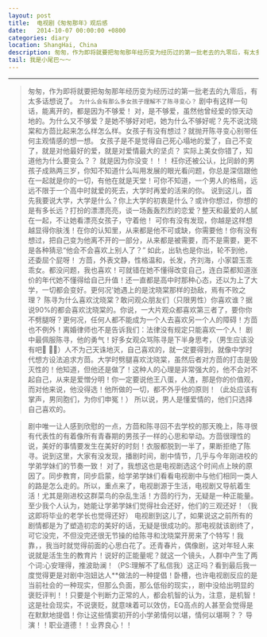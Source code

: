 ```yaml
---
layout: post
title:  电视剧《匆匆那年》观后感
date:   2014-10-07 00:00:00 +0800
categories: diary
location: ShangHai, China
description: 匆匆，作为即将就要把匆匆那年经历变为经历过的第一批老去的九零后，有太多话想说了。
tail: 我是小尾巴～～
---
```

---


> 匆匆，作为即将就要把匆匆那年经历变为经历过的第一批老去的九零后，有太多话想说了。
`为什么会有那么多女孩子理解不了陈寻变心？`
剧中有这样一句话，能离开的，都是因为不够爱！
对，是不够爱，虽然他曾经爱的惊天动地的。为什么又不够爱？是她不够好对吧，她为什么不够好呢？先不说沈晓棠和方茴比起来怎么样怎么样。女孩子有没有想过？就抛开陈寻变心别带任何主观情感的想一想。
女孩子是不是觉得自己死心塌地的爱了，自己不变了，就是对他最好的爱，就是对爱情最大的坚贞？
实际上美女你错了，知道他为什么要变么？？
就是因为你没变！！！
枉你还被公认，比同龄的男孩子成熟两三岁，你知不知道什么叫用发展的眼光看问题，你总是深信跟他在一起就是你的一切，有他在就是天堂！可你不知道，一个男人的格局，远远不限于一个高中时就爱的死去，大学时再爱的活来的你。
说到这儿，首先我要说大学，大学是什么？你上大学的初衷是什么？或许你想过，你想的是有多长远？打扮的漂漂亮亮，谈一场轰轰烈烈的恋爱？整天和最爱的人腻在一起，不让她看漂亮女孩子，守着他！
可你有没有发现，你越是这样想越显得你肤浅！在你的认知里，从来都是他不可或缺，你需要他！你有没有想过，把自己变为他离不开的一部分，从来都是被需要，而不是需要，更不是各种猜忌“他会不会喜欢上别人了？”
如此，出轨也是你出，轮不到他，还委屈个屁呀！
方茴，外表文静，性格温和，长发，齐刘海，小家碧玉乖乖女。都没问题，我也喜欢！可就错在她不懂得改变自己，连白菜都知道涨价的年代她不懂得给自己升值！还一直都是高中时那种心态，还以为上了大学，一切都会变好。更何况'她遇上的是沈晓棠那样的劲敌，焉有不败之理？
陈寻为什么喜欢沈晓棠？敢问观众朋友们（只限男性）你喜欢谁？据说90%的都会喜欢沈晓棠的。你说，一大片观众都喜欢第三者了，要你你不劈腿呀？更何况，任何人都不能成为一个人去喜欢另一个人的障碍！方茴也不例外！离婚律师也不是告诉我们：法律没有规定只能喜欢一个人！
剧中最佩服陈寻，他的勇气！好多女观众骂陈寻是下半身思考，（男生应该没有吧 ？？）人不为己天诛地灭，自己喜欢的，就一定要得到，就像中学时代想方设法追求方茴。大学时劈腿喜欢沈晓棠，虽然后者对方茴的打击是毁灭性的！他知道，但他还是做了！这种人的心理是非常强大的，他不会对不起自己，从来是爱憎分明！你一定要说他王八蛋，人渣，那是你的价值观，而对他来说，他没得选！他所做的一切，都不外乎他的原则！（此处应该有掌声，男同胞们，为你们申冤！）
所以说，男人是懂爱情的，他们只选择自己喜欢的。

> 剧中唯一让人感到欣慰的一点，方茴和陈寻回不去学校的那天晚上，陈寻很有代表性的有着像所有青春期的男孩子一样的心思和举动。方茴很理性的说，美好的事情要发生在美好的时刻！衣服都脱到一半了，果断拒绝了陈寻。说到这里，大家有没发现，播剧时间，剧中情节，几乎与今年刚进校的学弟学妹们的节奏一致！
对了，我想这也是电视剧选这个时间点上映的原因了。同步教育，同步启蒙，给学弟学妹们看看电视剧中与他们相同一类人的路是怎么走的。所以，重点来了，电视剧源于生活，电视剧又导航着生活！尤其是刚进校这群菜鸟的杂乱生活！方茴的行为，无疑是一种正能量。至少我个人认为，她能让学弟学妹们觉得社会还好，他们的三观还好！（我这即将毕业的老学长也觉得还好）
电视剧到这儿了，如果说这之前所有的剧情都是为了塑造初恋的美好的话，无疑是很成功的。那电视就该剧终了，可它没完，不但没完还很无节操的给陈寻和沈晓棠开房来了个特写！我靠，，我当时就觉得前面的心思白花了。还青春片，偶像剧，这对年轻人来说就是活生生的教育片！说好的正能量呢？就这一个镜头，人群中产生了两个词:心安理得，推波助澜！（PS:理解不了私信我）这正吗？看到最后我一度觉得更是对剧中泡妞达人**做法的一种提倡！卧槽，也许电视剧反应的是当前社会的一种现实，但那么负面，那么低俗的现实，，剧中没给出明显的褒贬评判！！只要是个判断力正常的人，都会机智的认为，注意，是机智！这是社会现实，不说褒贬，就意味着可以效仿，EQ高点的人甚至会觉得是在默默地提倡！你让这些情窦初开的小学弟情何以堪，情何以堪啊？？
导演！！职业道德！！业界良心！！